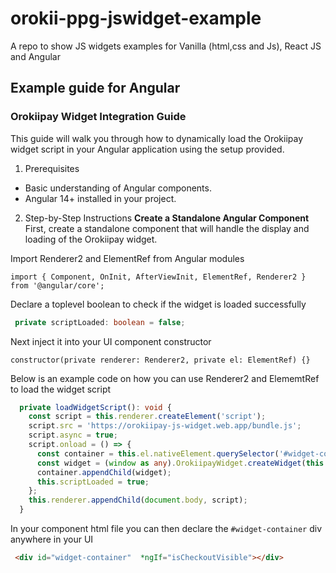 # orokii-ppg-jswidget-example
A repo to show JS widgets examples for Vanilla (html,css and Js), React JS and Angular 


## Example guide for Angular

### Orokiipay Widget Integration Guide
This guide will walk you through how to dynamically load the Orokiipay widget script in your Angular application using the setup provided.

1. Prerequisites
- Basic understanding of Angular components.
- Angular 14+ installed in your project.

2. Step-by-Step Instructions
**Create a Standalone Angular Component**
First, create a standalone component that will handle the display and loading of the Orokiipay widget.

Import Renderer2 and ElementRef from Angular modules
```shell
import { Component, OnInit, AfterViewInit, ElementRef, Renderer2 } from '@angular/core';
```
Declare a toplevel boolean to check if the widget is loaded successfully
```ts
 private scriptLoaded: boolean = false;
 ```
Next inject it into your UI component constructor 
```shell
constructor(private renderer: Renderer2, private el: ElementRef) {}
```
Below is an example code on how you can use Renderer2 and ElememtRef to load the widget script 

```ts
  private loadWidgetScript(): void {
    const script = this.renderer.createElement('script');
    script.src = 'https://orokiipay-js-widget.web.app/bundle.js'; 
    script.async = true;
    script.onload = () => {
      const container = this.el.nativeElement.querySelector('#widget-container');
      const widget = (window as any).OrokiipayWidget.createWidget(this.total.toString());
      container.appendChild(widget);
      this.scriptLoaded = true;
    };
    this.renderer.appendChild(document.body, script);
  }
  ```
In your component html file you can then declare the `#widget-container` div anywhere in your UI
```html
 <div id="widget-container"  *ngIf="isCheckoutVisible"></div>
 ```
